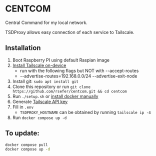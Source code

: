 # CENTCOM

Central Command for my local network.

TSDProxy allows easy connection of each service to Tailscale.

## Installation
1. Boot Raspberry PI using default Raspian image
2. [Install Tailscale on-device](https://login.tailscale.com/admin/machines/new-linux)
	- run with the following flags but NOT with --accept-routes
	- --advertise-routes=192.168.0.0/24 --advertise-exit-node
3. Install git: `sudo apt install git`
4. Clone this repository or run `git clone https://github.com/rsefer/centcom.git && cd centcom`
5. Run `./setup.sh` or [install docker manually](https://docs.docker.com/engine/install/raspberry-pi-os/)
6. Generate [Tailscale API key](https://login.tailscale.com/admin/settings/keys)
7. Fill in `.env`
	- `TSDPROXY_HOSTNAME` can be obtained by running `tailscale ip -4`
8. Run `docker compose up -d`

## To update:
```sh
docker compose pull
docker compose up -d
```
